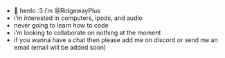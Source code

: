 - 👋 henlo :3 i’m @RidgewayPlus
-  i’m interested in computers, ipods, and audio
-  never going to learn how to code
-  i’m looking to collaborate on nothing at the moment
-  if you wanna have a chat then please add me on discord or send me an email (email will be added soon)
